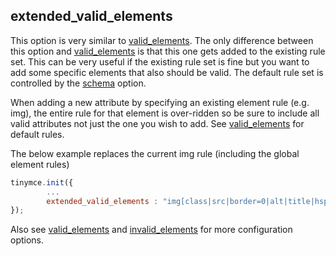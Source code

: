 ## extended_valid_elements

This option is very similar to [valid_elements](http://www.tinymce.com/wiki.php/Configuration:valid_elements). The only difference between this option and [valid_elements](http://www.tinymce.com/wiki.php/Configuration:valid_elements) is that this one gets added to the existing rule set. This can be very useful if the existing rule set is fine but you want to add some specific elements that also should be valid. The default rule set is controlled by the [schema](http://www.tinymce.com/wiki.php/Configuration:schema) option.

When adding a new attribute by specifying an existing element rule (e.g. img), the entire rule for that element is over-ridden so be sure to include all valid attributes not just the one you wish to add. See [valid_elements](http://www.tinymce.com/wiki.php/Configuration:valid_elements) for default rules.

The below example replaces the current img rule (including the global element rules)

```js
tinymce.init({
        ...
        extended_valid_elements : "img[class|src|border=0|alt|title|hspace|vspace|width|height|align|onmouseover|onmouseout|name]"
});
```

Also see [valid_elements](http://www.tinymce.com/wiki.php/Configuration:valid_elements) and [invalid_elements](http://www.tinymce.com/wiki.php/Configuration:invalid_elements) for more configuration options.
